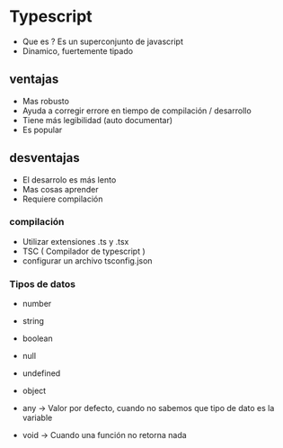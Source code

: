 # Typescript

- Que es ? Es un superconjunto de javascript
- Dinamico, fuertemente tipado

## ventajas

- Mas robusto
- Ayuda a corregir errore en tiempo de compilación / desarrollo
- Tiene más legibilidad (auto documentar)
- Es popular

## desventajas

- El desarrolo es más lento
- Mas cosas aprender
- Requiere compilación

### compilación

- Utilizar extensiones .ts y .tsx
- TSC ( Compilador de typescript )
- configurar un archivo tsconfig.json

### Tipos de datos

- number
- string
- boolean
- null
- undefined
- object

- any -> Valor por defecto, cuando no sabemos que tipo de dato es la variable
- void -> Cuando una función no retorna nada
